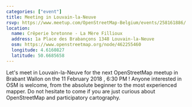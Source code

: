 ```yaml
---
categories: ["event"]
title: Meeting in Louvain-la-Neuve
rsvp: https://www.meetup.com/OpenStreetMap-Belgium/events/258161886/
location:
  name: Crêperie bretonne - La Mère Fillioux
  address: 1a Place des Brabançons 1348 Louvain-la-Neuve
  osm: https://www.openstreetmap.org/node/462255460
  longitude: 4.6160827
  latitude: 50.6685658
---
```


Let's meet in Louvain-la-Neuve for the next OpenStreetMap meetup in Brabant Wallon on the 11 February 2018 , 6:30 PM ! Anyone interested in OSM is welcome, from the absolute beginner to the most experienced mapper. Do not hesitate to come if you are just curious about OpenStreetMap and participatory cartography.
